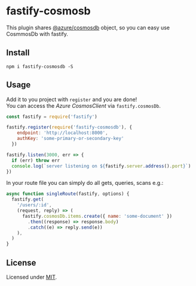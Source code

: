 # fastify-cosmosb

This plugin shares [@azure/cosmosdb](https://www.npmjs.com/package/@azure/cosmos) object, so you can easy use CosmmosDb with fastify.

## Install
```
npm i fastify-cosmosdb -S
```
## Usage
Add it to you project with `register` and you are done!  
You can access the *Azure CosmosClient* via `fastify.cosmosDb`.
```js
const fastify = require('fastify')

fastify.register(require('fastify-cosmosdb'), {
    endpoint: 'http://localhost:8000',
    authKey: 'some-primary-or-secondary-key'
  })

fastify.listen(3000, err => {
  if (err) throw err
  console.log(`server listening on ${fastify.server.address().port}`)
})
```

In your route file you can simply do all gets, queries, scans e.g.:

```js
async function singleRoute(fastify, options) {
  fastify.get(
    '/users/:id',
    (request, reply) => (
      fastify.cosmosDb.items.create({ name: 'some-document' })
        .then((response) => response.body)
        .catch((e) => reply.send(e))
    ),
  )
}
```

## License

Licensed under [MIT](./LICENSE).
